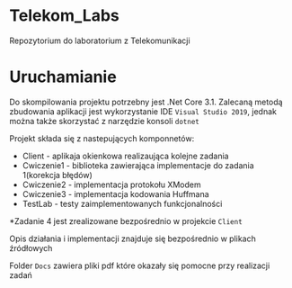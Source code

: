 # Telekom_Labs
Repozytorium do laboratorium z Telekomunikacji

# Uruchamianie
Do skompilowania projektu potrzebny jest .Net Core 3.1. Zalecaną metodą zbudowania aplikacji jest wykorzystanie IDE `Visual Studio 2019`, jednak można także skorzystać z narzędzie konsoli `dotnet`

Projekt składa się z nastepujących komponnetów:
- Client - aplikaja okienkowa realizaująca kolejne zadania
- Cwiczenie1 - biblioteka zawierająca implementacje do zadania 1(korekcja błędów)
- Cwiczenie2 - implementacja protokołu XModem
- Cwiczenie3 - implementacja kodowania Huffmana
- TestLab - testy zaimplementowanych funkcjonalności

*Zadanie 4 jest zrealizowane bezpośrednio w projekcie `Client`

Opis działania i implementacji znajduje się bezpośrednio w plikach źródłowych

Folder `Docs` zawiera pliki pdf które okazały się pomocne przy realizacji zadań